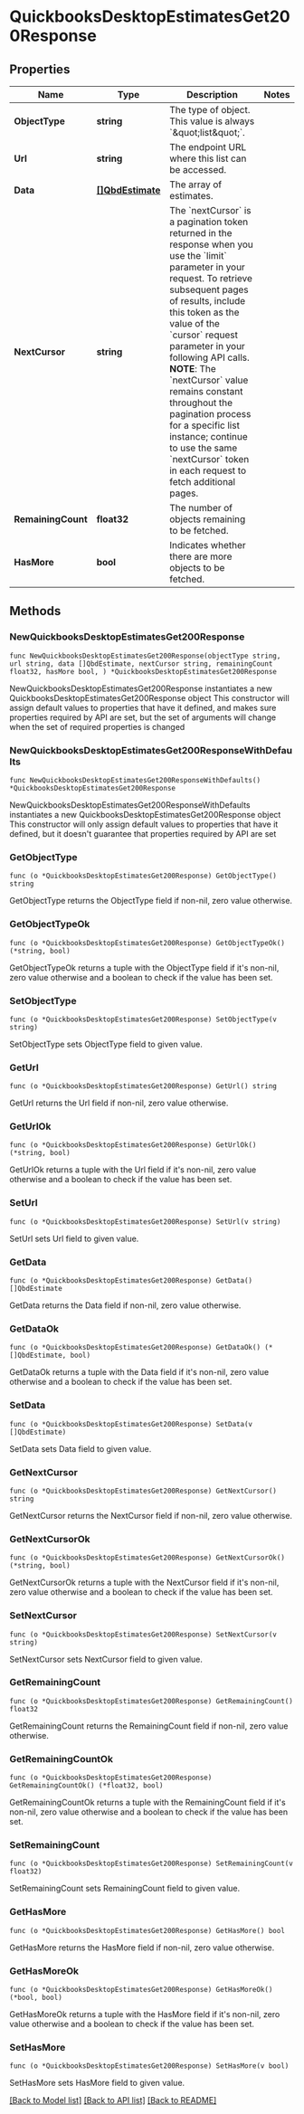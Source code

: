 # QuickbooksDesktopEstimatesGet200Response

## Properties

Name | Type | Description | Notes
------------ | ------------- | ------------- | -------------
**ObjectType** | **string** | The type of object. This value is always &#x60;\&quot;list\&quot;&#x60;. | 
**Url** | **string** | The endpoint URL where this list can be accessed. | 
**Data** | [**[]QbdEstimate**](QbdEstimate.md) | The array of estimates. | 
**NextCursor** | **string** | The &#x60;nextCursor&#x60; is a pagination token returned in the response when you use the &#x60;limit&#x60; parameter in your request. To retrieve subsequent pages of results, include this token as the value of the &#x60;cursor&#x60; request parameter in your following API calls.  **NOTE**: The &#x60;nextCursor&#x60; value remains constant throughout the pagination process for a specific list instance; continue to use the same &#x60;nextCursor&#x60; token in each request to fetch additional pages. | 
**RemainingCount** | **float32** | The number of objects remaining to be fetched. | 
**HasMore** | **bool** | Indicates whether there are more objects to be fetched. | 

## Methods

### NewQuickbooksDesktopEstimatesGet200Response

`func NewQuickbooksDesktopEstimatesGet200Response(objectType string, url string, data []QbdEstimate, nextCursor string, remainingCount float32, hasMore bool, ) *QuickbooksDesktopEstimatesGet200Response`

NewQuickbooksDesktopEstimatesGet200Response instantiates a new QuickbooksDesktopEstimatesGet200Response object
This constructor will assign default values to properties that have it defined,
and makes sure properties required by API are set, but the set of arguments
will change when the set of required properties is changed

### NewQuickbooksDesktopEstimatesGet200ResponseWithDefaults

`func NewQuickbooksDesktopEstimatesGet200ResponseWithDefaults() *QuickbooksDesktopEstimatesGet200Response`

NewQuickbooksDesktopEstimatesGet200ResponseWithDefaults instantiates a new QuickbooksDesktopEstimatesGet200Response object
This constructor will only assign default values to properties that have it defined,
but it doesn't guarantee that properties required by API are set

### GetObjectType

`func (o *QuickbooksDesktopEstimatesGet200Response) GetObjectType() string`

GetObjectType returns the ObjectType field if non-nil, zero value otherwise.

### GetObjectTypeOk

`func (o *QuickbooksDesktopEstimatesGet200Response) GetObjectTypeOk() (*string, bool)`

GetObjectTypeOk returns a tuple with the ObjectType field if it's non-nil, zero value otherwise
and a boolean to check if the value has been set.

### SetObjectType

`func (o *QuickbooksDesktopEstimatesGet200Response) SetObjectType(v string)`

SetObjectType sets ObjectType field to given value.


### GetUrl

`func (o *QuickbooksDesktopEstimatesGet200Response) GetUrl() string`

GetUrl returns the Url field if non-nil, zero value otherwise.

### GetUrlOk

`func (o *QuickbooksDesktopEstimatesGet200Response) GetUrlOk() (*string, bool)`

GetUrlOk returns a tuple with the Url field if it's non-nil, zero value otherwise
and a boolean to check if the value has been set.

### SetUrl

`func (o *QuickbooksDesktopEstimatesGet200Response) SetUrl(v string)`

SetUrl sets Url field to given value.


### GetData

`func (o *QuickbooksDesktopEstimatesGet200Response) GetData() []QbdEstimate`

GetData returns the Data field if non-nil, zero value otherwise.

### GetDataOk

`func (o *QuickbooksDesktopEstimatesGet200Response) GetDataOk() (*[]QbdEstimate, bool)`

GetDataOk returns a tuple with the Data field if it's non-nil, zero value otherwise
and a boolean to check if the value has been set.

### SetData

`func (o *QuickbooksDesktopEstimatesGet200Response) SetData(v []QbdEstimate)`

SetData sets Data field to given value.


### GetNextCursor

`func (o *QuickbooksDesktopEstimatesGet200Response) GetNextCursor() string`

GetNextCursor returns the NextCursor field if non-nil, zero value otherwise.

### GetNextCursorOk

`func (o *QuickbooksDesktopEstimatesGet200Response) GetNextCursorOk() (*string, bool)`

GetNextCursorOk returns a tuple with the NextCursor field if it's non-nil, zero value otherwise
and a boolean to check if the value has been set.

### SetNextCursor

`func (o *QuickbooksDesktopEstimatesGet200Response) SetNextCursor(v string)`

SetNextCursor sets NextCursor field to given value.


### GetRemainingCount

`func (o *QuickbooksDesktopEstimatesGet200Response) GetRemainingCount() float32`

GetRemainingCount returns the RemainingCount field if non-nil, zero value otherwise.

### GetRemainingCountOk

`func (o *QuickbooksDesktopEstimatesGet200Response) GetRemainingCountOk() (*float32, bool)`

GetRemainingCountOk returns a tuple with the RemainingCount field if it's non-nil, zero value otherwise
and a boolean to check if the value has been set.

### SetRemainingCount

`func (o *QuickbooksDesktopEstimatesGet200Response) SetRemainingCount(v float32)`

SetRemainingCount sets RemainingCount field to given value.


### GetHasMore

`func (o *QuickbooksDesktopEstimatesGet200Response) GetHasMore() bool`

GetHasMore returns the HasMore field if non-nil, zero value otherwise.

### GetHasMoreOk

`func (o *QuickbooksDesktopEstimatesGet200Response) GetHasMoreOk() (*bool, bool)`

GetHasMoreOk returns a tuple with the HasMore field if it's non-nil, zero value otherwise
and a boolean to check if the value has been set.

### SetHasMore

`func (o *QuickbooksDesktopEstimatesGet200Response) SetHasMore(v bool)`

SetHasMore sets HasMore field to given value.



[[Back to Model list]](../README.md#documentation-for-models) [[Back to API list]](../README.md#documentation-for-api-endpoints) [[Back to README]](../README.md)


